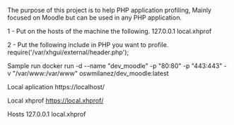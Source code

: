 The purpose of this project is to help PHP application profiling,
Mainly focused on Moodle but can be used in any PHP application.

1 - Put on the hosts of the machine the following.
127.0.0.1   local.xhprof

2 - Put the following include in PHP you want to profile.
require('/var/xhgui/external/header.php');

Sample run docker run -d --name "dev_moodle" -p "80:80" -p "443:443" -v "/var/www:/var/www" oswmilanez/dev_moodle:latest

Local aplication https://localhost/

Local xhprof https://local.xhprof/

Hosts 127.0.0.1 local.xhprof

